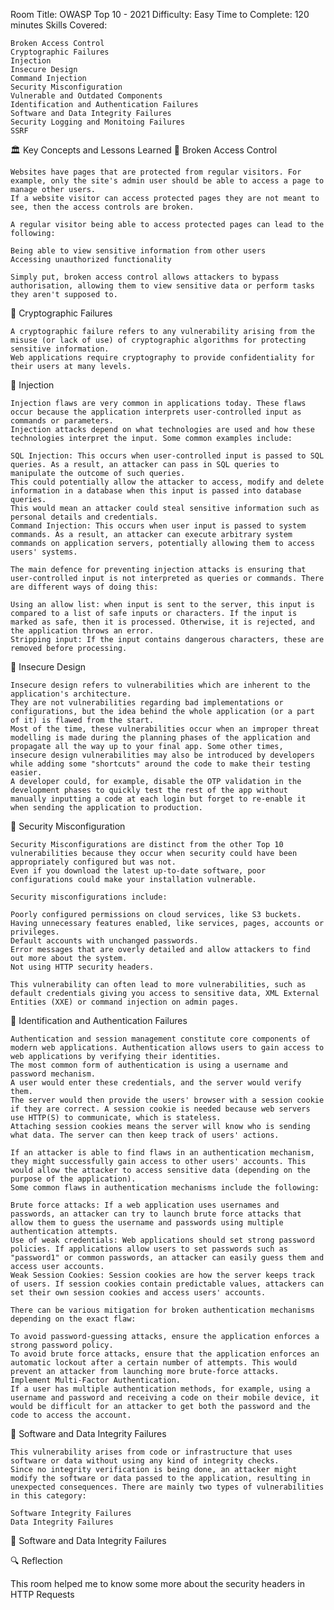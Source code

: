 Room Title: OWASP Top 10 - 2021
Difficulty: Easy
Time to Complete: 120 minutes
Skills Covered:

    Broken Access Control
    Cryptographic Failures
    Injection
    Insecure Design
    Command Injection
    Security Misconfiguration
    Vulnerable and Outdated Components
    Identification and Authentication Failures
    Software and Data Integrity Failures
    Security Logging and Monitoing Failures
    SSRF
    
🏛️ Key Concepts and Lessons Learned
🔹 Broken Access Control
  
    Websites have pages that are protected from regular visitors. For example, only the site's admin user should be able to access a page to manage other users. 
    If a website visitor can access protected pages they are not meant to see, then the access controls are broken.

    A regular visitor being able to access protected pages can lead to the following:

    Being able to view sensitive information from other users
    Accessing unauthorized functionality

    Simply put, broken access control allows attackers to bypass authorisation, allowing them to view sensitive data or perform tasks they aren't supposed to.

🔹 Cryptographic Failures
     
    A cryptographic failure refers to any vulnerability arising from the misuse (or lack of use) of cryptographic algorithms for protecting sensitive information. 
    Web applications require cryptography to provide confidentiality for their users at many levels. 

🔹 Injection

    Injection flaws are very common in applications today. These flaws occur because the application interprets user-controlled input as commands or parameters. 
    Injection attacks depend on what technologies are used and how these technologies interpret the input. Some common examples include:

    SQL Injection: This occurs when user-controlled input is passed to SQL queries. As a result, an attacker can pass in SQL queries to manipulate the outcome of such queries. 
    This could potentially allow the attacker to access, modify and delete information in a database when this input is passed into database queries. 
    This would mean an attacker could steal sensitive information such as personal details and credentials.
    Command Injection: This occurs when user input is passed to system commands. As a result, an attacker can execute arbitrary system commands on application servers, potentially allowing them to access users' systems.

    The main defence for preventing injection attacks is ensuring that user-controlled input is not interpreted as queries or commands. There are different ways of doing this:

    Using an allow list: when input is sent to the server, this input is compared to a list of safe inputs or characters. If the input is marked as safe, then it is processed. Otherwise, it is rejected, and the application throws an error.
    Stripping input: If the input contains dangerous characters, these are removed before processing.

  🔹 Insecure Design

    Insecure design refers to vulnerabilities which are inherent to the application's architecture. 
    They are not vulnerabilities regarding bad implementations or configurations, but the idea behind the whole application (or a part of it) is flawed from the start. 
    Most of the time, these vulnerabilities occur when an improper threat modelling is made during the planning phases of the application and propagate all the way up to your final app. Some other times, 
    insecure design vulnerabilities may also be introduced by developers while adding some "shortcuts" around the code to make their testing easier. 
    A developer could, for example, disable the OTP validation in the development phases to quickly test the rest of the app without manually inputting a code at each login but forget to re-enable it when sending the application to production.

  🔹 Security Misconfiguration

    Security Misconfigurations are distinct from the other Top 10 vulnerabilities because they occur when security could have been appropriately configured but was not. 
    Even if you download the latest up-to-date software, poor configurations could make your installation vulnerable.

    Security misconfigurations include:

    Poorly configured permissions on cloud services, like S3 buckets.
    Having unnecessary features enabled, like services, pages, accounts or privileges.
    Default accounts with unchanged passwords.
    Error messages that are overly detailed and allow attackers to find out more about the system.
    Not using HTTP security headers.

    This vulnerability can often lead to more vulnerabilities, such as default credentials giving you access to sensitive data, XML External Entities (XXE) or command injection on admin pages.

  🔹 Identification and Authentication Failures

    Authentication and session management constitute core components of modern web applications. Authentication allows users to gain access to web applications by verifying their identities. 
    The most common form of authentication is using a username and password mechanism. 
    A user would enter these credentials, and the server would verify them. 
    The server would then provide the users' browser with a session cookie if they are correct. A session cookie is needed because web servers use HTTP(S) to communicate, which is stateless. 
    Attaching session cookies means the server will know who is sending what data. The server can then keep track of users' actions. 

    If an attacker is able to find flaws in an authentication mechanism, they might successfully gain access to other users' accounts. This would allow the attacker to access sensitive data (depending on the purpose of the application). 
    Some common flaws in authentication mechanisms include the following:

    Brute force attacks: If a web application uses usernames and passwords, an attacker can try to launch brute force attacks that allow them to guess the username and passwords using multiple authentication attempts. 
    Use of weak credentials: Web applications should set strong password policies. If applications allow users to set passwords such as "password1" or common passwords, an attacker can easily guess them and access user accounts.
    Weak Session Cookies: Session cookies are how the server keeps track of users. If session cookies contain predictable values, attackers can set their own session cookies and access users' accounts. 

    There can be various mitigation for broken authentication mechanisms depending on the exact flaw:

    To avoid password-guessing attacks, ensure the application enforces a strong password policy. 
    To avoid brute force attacks, ensure that the application enforces an automatic lockout after a certain number of attempts. This would prevent an attacker from launching more brute-force attacks.
    Implement Multi-Factor Authentication. 
    If a user has multiple authentication methods, for example, using a username and password and receiving a code on their mobile device, it would be difficult for an attacker to get both the password and the code to access the account.

  🔹 Software and Data Integrity Failures

    This vulnerability arises from code or infrastructure that uses software or data without using any kind of integrity checks. 
    Since no integrity verification is being done, an attacker might modify the software or data passed to the application, resulting in unexpected consequences. There are mainly two types of vulnerabilities in this category:

    Software Integrity Failures
    Data Integrity Failures

  🔹 Software and Data Integrity Failures
    
🔍 Reflection

This room helped me to know some more about the security headers in HTTP Requests

